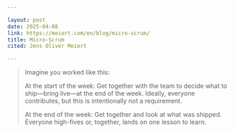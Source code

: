 ```yaml
---

layout: post
date: 2025-04-08
link: https://meiert.com/en/blog/micro-scrum/
title: Micro-Scrum
cited: Jens Oliver Meiert

---
```


> Imagine you worked like this:
>
> At the start of the week: Get together with the team to decide what to ship—bring live—at the end of the week. Ideally, everyone contributes, but this is intentionally not a requirement.
>
> At the end of the week: Get together and look at what was shipped. Everyone high-fives or, together, lands on one lesson to learn.
